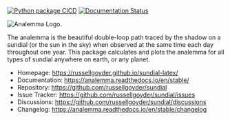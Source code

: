 
[![Python package CICD](https://github.com/russellgoyder/sundial/actions/workflows/publish-to-pypi.yml/badge.svg)](https://github.com/russellgoyder/sundial/actions/workflows/publish-to-pypi.yml) [![Documentation Status](https://readthedocs.org/projects/analemma/badge/?version=stable)](https://analemma.readthedocs.io/en/stable/?badge=stable)

![](https://raw.githubusercontent.com/russellgoyder/sundial/main/res/analemma_logo_light_mode_red.svg "Analemma Logo").

The analemma is the beautiful double-loop path traced by the shadow on a sundial (or the sun in the sky) when observed at the same time each day throughout one year. This package calculates and plots the analemma for all types of sundial anywhere on earth, or any planet.

 * Homepage: https://russellgoyder.github.io/sundial-latex/
 * Documentation: https://analemma.readthedocs.io/en/stable/
 * Repository: https://github.com/russellgoyder/sundial
 * Issue Tracker: https://github.com/russellgoyder/sundial/issues
 * Discussions: https://github.com/russellgoyder/sundial/discussions
 * Changelog: https://analemma.readthedocs.io/en/stable/changelog
